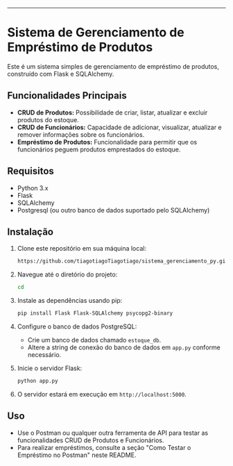 
---

# Sistema de Gerenciamento de Empréstimo de Produtos

Este é um sistema simples de gerenciamento de empréstimo de produtos, construído com Flask e SQLAlchemy.

## Funcionalidades Principais

- **CRUD de Produtos:** Possibilidade de criar, listar, atualizar e excluir produtos do estoque.
- **CRUD de Funcionários:** Capacidade de adicionar, visualizar, atualizar e remover informações sobre os funcionários.
- **Empréstimo de Produtos:** Funcionalidade para permitir que os funcionários peguem produtos emprestados do estoque.

## Requisitos

- Python 3.x
- Flask
- SQLAlchemy
- Postgresql (ou outro banco de dados suportado pelo SQLAlchemy)

## Instalação

1. Clone este repositório em sua máquina local:

   ```bash
   https://github.com/tiagotiagoTiagotiago/sistema_gerenciamento_py.git
   ```

2. Navegue até o diretório do projeto:

   ```bash
   cd 
   ```

3. Instale as dependências usando pip:

   ```bash
   pip install Flask Flask-SQLAlchemy psycopg2-binary
   ```

4. Configure o banco de dados PostgreSQL:

   - Crie um banco de dados chamado `estoque_db`.
   - Altere a string de conexão do banco de dados em `app.py` conforme necessário.

5. Inicie o servidor Flask:

   ```bash
   python app.py
   ```

6. O servidor estará em execução em `http://localhost:5000`.

## Uso

- Use o Postman ou qualquer outra ferramenta de API para testar as funcionalidades CRUD de Produtos e Funcionários.
- Para realizar empréstimos, consulte a seção "Como Testar o Empréstimo no Postman" neste README.


